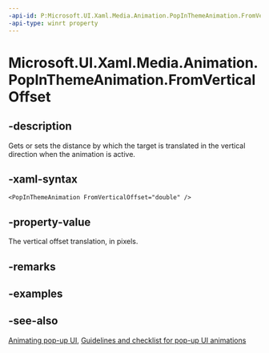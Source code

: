 ```yaml
---
-api-id: P:Microsoft.UI.Xaml.Media.Animation.PopInThemeAnimation.FromVerticalOffset
-api-type: winrt property
---
```


<!-- Property syntax
public double FromVerticalOffset { get;  set; }
-->

# Microsoft.UI.Xaml.Media.Animation.PopInThemeAnimation.FromVerticalOffset

## -description
Gets or sets the distance by which the target is translated in the vertical direction when the animation is active.

## -xaml-syntax
```xaml
<PopInThemeAnimation FromVerticalOffset="double" />
```


## -property-value
The vertical offset translation, in pixels.

## -remarks

## -examples

## -see-also
[Animating pop-up UI](/previous-versions/windows/apps/jj649433(v=win.10)), [Guidelines and checklist for pop-up UI animations](/windows/uwp/style/motion-popup-animations)

